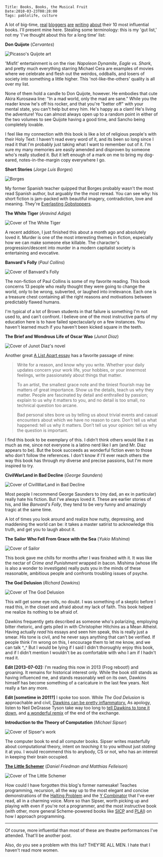     Title: Books, Books, the Musical Fruit
    Date:2010-03-23T08:28:00
    Tags: pablolife, culture

A lot of big-time, [real][1] [bloggers][2] [are][3] [writing][4] [about][5]
their 10 most influential books.  I'll present mine here. Stealing some
terminology: this is my 'gut list,' not my 'I've thought about this for a long
time' list:

**Don Quijote** (_Cervantes_)

<!-- more -->

<img src="/img/2010/03/quijote.png" alt="Picasso's Quijote art" />

'Misfit' entertainment is on the rise: _Napoleon Dynamite_, _Eagle vs. Shark_,
and pretty much everything starring Michael Cera are examples of movies where
we celebrate and flesh out the weirdos, oddballs, and losers of society into
something a little higher. This 'not-like-the-others' quality is all over my
list.

None of them hold a candle to Don Quijote, however. He embodies that cute
Akira Kurosawa line: "In a mad world, only the mad are sane." While you the
reader know he's off his rocker, and that you're "better off" with your mental
state, you can't help but envy him. He's happy as a clam! He's living the
adventure! You can almost always open up to a random point in either of the two
volumes to see Quijote having a good time, and Sancho being completely lovable.

I feel like my connection with this book is like a lot of religious people's
with their Holy Text: I haven't read every word of it, and its been so long
since I read it that I'm probably just taking what I want to remember out of
it. I'm sure my many memories are easily amended and disproven by someone
who's really studied it. But it left enough of a mark on me to bring my dog-eared,
notes-in-the-margin copy everywhere I go.

**Short Stories** (_Jorge Luis Borges_)

<img src="/img/2010/03/borges.jpg" alt="Borges" />

My former Spanish teacher quipped that Borges probably wasn't the most read
Spanish author, but arguably the the most reread. You can see why: his short
fiction is jam-packed with beautiful imagery, contradiction, love and meaning.
They're [Everlasting Gobstoppers][10].

**The White Tiger** (_Aravind Adiga_)

<img src="/img/2010/03/whitetiger.jpg" alt="Cover of The White Tiger" />

A recent addition, I just finished this about a month ago and absolutely loved
it. Murder is one of the most interesting themes in fiction, especially how we
can make someone else killable. The character's progression/descent into
murder in a modern capitalist society is entertaining and evocative.

**Banvard's Folly** (_Paul Collins_)

<img src="/img/2010/03/banvards.jpg" alt="Cover of Banvard's Folly" />

The non-fiction of Paul Collins is some of my favorite reading. This book
concerns 13 people who really thought they were going to change the world,
only to be wrong, subverted, or laughed into irrelevance. Each one is a
treasure chest containing all the right reasons and motivations between
predictably flawed humans.


I'm typical of a lot of Brown students in that failure is something I'm not
used to, and can't confront. I believe one of the most instructive parts of my
education here is to have failed spectacularly on a few instances. You haven't
learned much if you haven't been kicked square in the teeth.

**The Brief and Wondrous Life of Oscar Wao** (_Junot Diaz_)

<img src="/img/2010/03/junot.jpg" alt="Cover of Junot Diaz's novel" />

Another great [A List Apart essay][17] has a favorite passage of mine:

> Write for a reason, and know why you write. Whether your daily updates concern
> your work life, your hobbies, or your innermost feelings, write passionately
> about things that matter.
>
> To an artist, the smallest grace note and the tiniest flourish may be matters
> of great importance. Show us the details, teach us why they matter. People are
> fascinated by detail and enthralled by passion; explain to us why it matters
> to you, and no detail is too small, no technical question too arcane.
>
> Bad personal sites bore us by telling us about trivial events and casual
> encounters about which we have no reason to care. Don’t tell us what happened:
> tell us why it matters. Don’t tell us your opinion: tell us why the question
> is important.

I find this book to be exemplary of this. I didn't think others would like it
as much as me, since not everyone is a latino nerd like I am (and Mr. Diaz
appears to be). But the book succeeds as wonderful fiction even to those who
don't follow the references. I don't know if I'll ever reach others the way
this book has through _my_ diverse and precise passions, but I'm more inspired
to try.

**CivilWarLand in Bad Decline** (_George Saunders_)

<img src="/img/2010/03/civilwarland.jpg" alt="Cover of CivilWarLand in Bad Decline" />

Most people I recommend George Saunders to (my dad, an ex in particular)
really hate his fiction. But I've always loved it. These are earlier stories
of his, and like _Banvard's Folly_, they tend to be very funny and amazingly
tragic at the same time.

A lot of times you look around and realize how nutty, depressing, and
maddening the world can be: it takes a master satirist to acknowledge this
truth, and get you to laugh about it.

**The Sailor Who Fell From Grace with the Sea** (_Yukio Mishima_)

<img src="/img/2010/03/sailor.jpg" alt="Cover of Sailor" />

This book gave me chills for months after I was finished with it. It was like
the nectar of _Crime and Punishment_ wrapped in bacon. Mishima (whose life is
also a wonder to investigate) really puts you in the minds of these
reasonable, ambitious people and confronts troubling issues of psyche.

**The God Delusion** (_Richard Dawkins_)

<img src="/img/2010/03/goddelusion.jpg" alt="Cover of The God Delusion" />

This will get some eye rolls, no doubt. I was something of a skeptic before I
read this, in the closet and afraid about my lack of faith. This book helped
me realize its nothing to be afraid of.

Dawkins frequently gets described as someone who's polarizing, employing
bitter rhetoric, and gets piled in with Christopher Hitchins as a Mean
Atheist. Having actually _read_ his essays and seen him speak, this is really
just a smear. His tone is civil, and he never says anything that can't be
verified. If people think I'm wrong on this, I encourage them to let me know,
and we can talk ^\_^ But I would be lying if I said I didn't thoroughly enjoy
this book, and if I didn't mention I wouldn't be as comfortable with who I am
if I hadn't read it.

**Edit \[2013-07-02\]:** I'm reading this now in 2013 (Frog reboot!) and
groaning. It remains for historical interest only. While the book still stands
as having influenced me, and stands reasonably well on its own, Dawkins himself
has become something of a caricature in the last few years. Not really a fan
any more.

**Edit \[sometime in 2011?\]** I spoke too soon. While _The God Delusion_ is
approachable and civil, [Dawkins can be pretty inflammatory.][24] As apology,
listen to Neil DeGrasse Tyson take way too long to
[tell Dawkins to tone it down][25], and [a wonderful remix][26] of the end of
the exchange.

**Introduction to the Theory of Computation** (_Michael Sipser_)

<img src="/img/2010/03/sipser.jpg" alt="Cover of Sipser's work" />

The computer book to end all computer books. Sipser writes masterfully about
computational theory, intent on _teaching_ it to you without just _stating_ it
at you. I would recommend this to anybody, CS or not, who has an interest in
keeping their brain occupied.

**[The Little Schemer][29]** (_Daniel Friedman and Matthias Felleison_)

<img src="/img/2010/03/schemer.jpg" alt="Cover of The Little Schemer" />

How could I have forgotten this blog's former namesake! Teaches programming,
recursion, all the way up to the most elegant and concise demonstrations of
the [Halting Problem][32] and the [Y Combinator][33] that I've ever read, all
in a charming voice. More so than Sipser, worth picking up and playing with
even if you're not a programmer, and the most instructive book (with other,
more general Scheme-powered books like [SICP][34] and [PLAI][35]) on how I
approach programming.

----

Of course, more influential than most of these are theatre performances I've
attended. That'll be another post.

Also, do you see a problem with this list? THEY'RE ALL MEN. I hate that I
haven't read more women.

   [1]: http://trueslant.com/conorfriedersdorf/2010/03/20/writing-that-influenced-me/
   [2]: http://www.theatlantic.com/culture/archive/2010/03/all-the-other-blogs-are-doing-it/37805/
   [3]: http://yglesias.thinkprogress.org/archives/2010/03/influential-books.php
   [4]: http://www.marginalrevolution.com/marginalrevolution/2010/03/books-which-have-influenced-me-most.html
   [5]: http://trueslant.com/matthewsteinglass/2010/03/19/4-of-the-10-books-that-influenced-me-most/
   [10]: http://en.wikipedia.org/wiki/Everlasting_Gobstopper
   [17]: http://www.alistapart.com/articles/writeliving
   [24]: http://richarddawkins.net/articles/5341
   [25]: http://www.youtube.com/watch?v=-_2xGIwQfik
   [26]: http://www.rathergood.com/science
   [29]: http://www.ccs.neu.edu/home/matthias/BTLS/
   [32]: http://en.wikipedia.org/wiki/Halting_problem
   [33]: http://en.wikipedia.org/wiki/Fixed_point_combinator#Y_combinator
   [34]: http://mitpress.mit.edu/sicp/full-text/book/book.html
   [35]: http://www.cs.brown.edu/~sk/Publications/Books/ProgLangs/2007-04-26/
